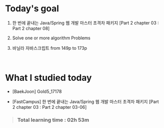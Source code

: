 # Today's goal

1. 한 번에 끝내는 Java/Spring 웹 개발 마스터 초격차 패키지 [Part 2 chapter 03 : Part 2 chapter 08]

2. Solve one or more algorithm Problems 

3. 바닐라 자바스크립트 from 149p to 173p

<br>

# What I studied today

* [BaekJoon] Gold5_17178

* [FastCampus] 한 번에 끝내는 Java/Spring 웹 개발 마스터 초격차 패키지 [Part 2 chapter 03 : Part 2 chapter 03-06]

><h3>Total learning time : 02h 53m</h3>